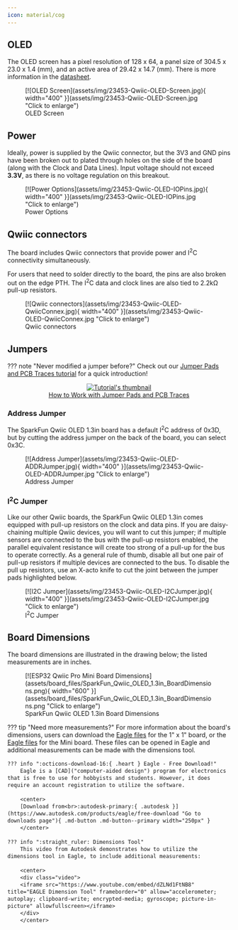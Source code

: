 ```yaml
---
icon: material/cog
---
```



## OLED 

The OLED screen has a pixel resolution of 128 x 64, a panel size of 304.5 x 23.0 x 1.4 (mm), and an active area of 29.42 x 14.7 (mm). There is more information in the [datasheet](assets/board_files/1.3inch-SH1106-OLED_Datasheet.pdf).

<figure markdown>
[![OLED Screen](assets/img/23453-Qwiic-OLED-Screen.jpg){ width="400" }](assets/img/23453-Qwiic-OLED-Screen.jpg "Click to enlarge")
<figcaption markdown>OLED Screen</figcaption>
</figure>

## Power

Ideally, power is supplied by the Qwiic connector, but the 3V3 and GND pins have been broken out to plated through holes on the side of the board (along with the Clock and Data Lines). Input voltage should not exceed <b>3.3V</b>, as there is no voltage regulation on this breakout. 



<figure markdown>
[![Power Options](assets/img/23453-Qwiic-OLED-IOPins.jpg){ width="400" }](assets/img/23453-Qwiic-OLED-IOPins.jpg "Click to enlarge")
<figcaption markdown>Power Options</figcaption>
</figure>



## Qwiic connectors

The board includes Qwiic connectors that provide power and I<sup>2</sup>C connectivity simultaneously.

For users that need to solder directly to the board, the pins are also broken out on the edge PTH. The I<sup>2</sup>C data and clock lines are also tied to 2.2kΩ pull-up resistors.


<figure markdown>
[![Qwiic connectors](assets/img/23453-Qwiic-OLED-QwiicConnex.jpg){ width="400" }](assets/img/23453-Qwiic-OLED-QwiicConnex.jpg "Click to enlarge")
<figcaption markdown>Qwiic connectors</figcaption>
</figure>


## Jumpers

??? note "Never modified a jumper before?"
	Check out our <a href="https://learn.sparkfun.com/tutorials/664">Jumper Pads and PCB Traces tutorial</a> for a quick introduction!
	<p align="center">
		<a href="https://learn.sparkfun.com/tutorials/664">
		<img src="https://cdn.sparkfun.com/c/264-148/assets/learn_tutorials/6/6/4/PCB_TraceCutLumenati.jpg" alt="Tutorial's thumbnail"><br>
        How to Work with Jumper Pads and PCB Traces</a>
	</p>


### Address Jumper

The SparkFun Qwiic OLED 1.3in board has a default I<sup>2</sup>C address of 0x3D, but by cutting the address jumper on the back of the board, you can select 0x3C. 

<figure markdown>
[![Address Jumper](assets/img/23453-Qwiic-OLED-ADDRJumper.jpg){ width="400" }](assets/img/23453-Qwiic-OLED-ADDRJumper.jpg "Click to enlarge")
<figcaption markdown>Address Jumper</figcaption>
</figure>

### I<sup>2</sup>C Jumper


Like our other Qwiic boards, the SparkFun Qwiic OLED 1.3in comes equipped with pull-up resistors on the clock and data pins. If you are daisy-chaining multiple Qwiic devices, you will want to cut this jumper; if multiple sensors are connected to the bus with the pull-up resistors enabled, the parallel equivalent resistance will create too strong of a pull-up for the bus to operate correctly. As a general rule of thumb, disable all but one pair of pull-up resistors if multiple devices are connected to the bus. To disable the pull up resistors, use an X-acto knife to cut the joint between the jumper pads highlighted below.


<figure markdown>
[![I2C Jumper](assets/img/23453-Qwiic-OLED-I2CJumper.jpg){ width="400" }](assets/img/23453-Qwiic-OLED-I2CJumper.jpg "Click to enlarge")
<figcaption markdown>I<sup>2</sup>C Jumper</figcaption>
</figure>


## Board Dimensions

The board dimensions are illustrated in the drawing below; the listed measurements are in inches.


<figure markdown>
[![ESP32 Qwiic Pro Mini Board Dimensions](assets/board_files/SparkFun_Qwiic_OLED_1.3in_BoardDimensions.png){ width="600" }](assets/board_files/SparkFun_Qwiic_OLED_1.3in_BoardDimensions.png "Click to enlarge")
<figcaption markdown>SparkFun Qwiic OLED 1.3in Board Dimensions</figcaption>
</figure>


??? tip "Need more measurements?"
	For more information about the board's dimensions, users can download the [Eagle files](assets/board_files/Qwiic_OLED_1.3in.zip) for the 1" x 1" board, or the [Eagle files](assets/board_files/Qwiic_OLED_1.3in.zip) for the Mini board. These files can be opened in Eagle and additional measurements can be made with the dimensions tool.

	??? info ":octicons-download-16:{ .heart } Eagle - Free Download!"
		Eagle is a [CAD]("computer-aided design") program for electronics that is free to use for hobbyists and students. However, it does require an account registration to utilize the software.

		<center>
		[Download from<br>:autodesk-primary:{ .autodesk }](https://www.autodesk.com/products/eagle/free-download "Go to downloads page"){ .md-button .md-button--primary width="250px" }
		</center>
	
	??? info ":straight_ruler: Dimensions Tool"
		This video from Autodesk demonstrates how to utilize the dimensions tool in Eagle, to include additional measurements:

		<center>
		<div class="video">
		<iframe src="https://www.youtube.com/embed/dZLNd1FtNB8" title="EAGLE Dimension Tool" frameborder="0" allow="accelerometer; autoplay; clipboard-write; encrypted-media; gyroscope; picture-in-picture" allowfullscreen></iframe>
		</div>
		</center>

